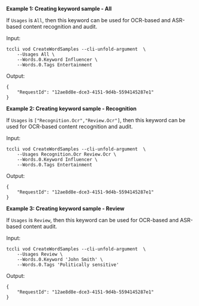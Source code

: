 **Example 1: Creating keyword sample - All**

If `Usages` is `All`, then this keyword can be used for OCR-based and ASR-based content recognition and audit.

Input: 

```
tccli vod CreateWordSamples --cli-unfold-argument  \
    --Usages All \
    --Words.0.Keyword Influencer \
    --Words.0.Tags Entertainment
```

Output: 
```
{
    "RequestId": "12ae8d8e-dce3-4151-9d4b-5594145287e1"
}
```

**Example 2: Creating keyword sample - Recognition**

If `Usages` is `["Recognition.Ocr","Review.Ocr"]`, then this keyword can be used for OCR-based content recognition and audit.

Input: 

```
tccli vod CreateWordSamples --cli-unfold-argument  \
    --Usages Recognition.Ocr Review.Ocr \
    --Words.0.Keyword Influencer \
    --Words.0.Tags Entertainment
```

Output: 
```
{
    "RequestId": "12ae8d8e-dce3-4151-9d4b-5594145287e1"
}
```

**Example 3: Creating keyword sample - Review**

If `Usages` is `Review`, then this keyword can be used for OCR-based and ASR-based content audit.

Input: 

```
tccli vod CreateWordSamples --cli-unfold-argument  \
    --Usages Review \
    --Words.0.Keyword 'John Smith' \
    --Words.0.Tags 'Politically sensitive'
```

Output: 
```
{
    "RequestId": "12ae8d8e-dce3-4151-9d4b-5594145287e1"
}
```


